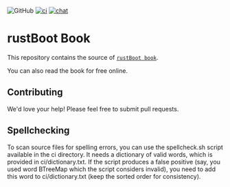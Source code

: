 
![GitHub](https://img.shields.io/github/license/nihalpasham/rustBoot-book) [![ci](https://github.com/nihalpasham/rustBoot-book/actions/workflows/ci.yml/badge.svg?branch=main)](https://github.com/nihalpasham/rustBoot-book/actions/workflows/ci.yml) [![chat](https://img.shields.io/badge/chat-rustBoot%3Amatrix.org-brightgreen)](https://matrix.to/#/#rustBoot:matrix.org)
# rustBoot Book

This repository contains the source of [`rustBoot book`](https://nihalpasham.github.io/rustBoot-book/index.html).

You can also read the book for free online. 

## Contributing

We'd love your help! Please feel free to submit pull requests.

## Spellchecking

To scan source files for spelling errors, you can use the spellcheck.sh script available in the ci directory. It needs a dictionary of valid words, which is provided in ci/dictionary.txt. If the script produces a false positive (say, you used word BTreeMap which the script considers invalid), you need to add this word to ci/dictionary.txt (keep the sorted order for consistency).